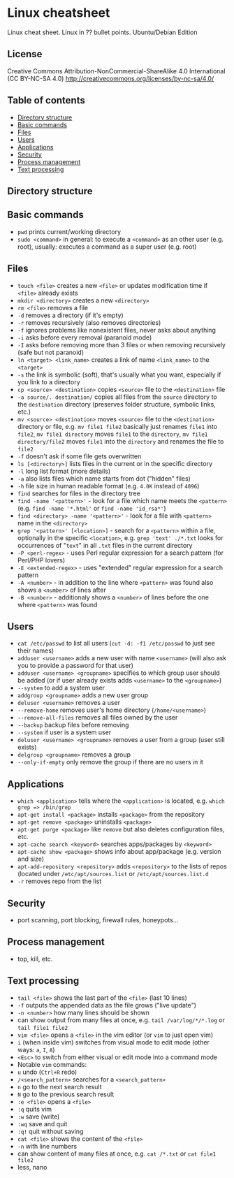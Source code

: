 # Linux cheatsheet
Linux cheat sheet. Linux in ?? bullet points. Ubuntu/Debian Edition

## License

Creative Commons Attribution-NonCommercial-ShareAlike 4.0 International (CC BY-NC-SA 4.0)
http://creativecommons.org/licenses/by-nc-sa/4.0/

## Table of contents
- [Directory structure](#directory-structure)
- [Basic commands](#basic-commands)
- [Files](#files)
- [Users](#users)
- [Applications](#applications)
- [Security](#security)
- [Process management](#process-management)
- [Text processing](#text-processing)
 
## Directory structure

## Basic commands
- `pwd` prints current/working directory
- `sudo <command>` in general: to execute a `<command>` as an other user (e.g. root), usually: executes a command as a super user (e.g. root)

## Files
- `touch <file>` creates a new `<file>` or updates modification time if `<file>` already exists
- `mkdir <directory>` creates a new `<directory>`
- `rm <file>` removes a file
 - `-d` removes a directory (if it's empty)
 - `-r` removes recursively (also removes directories)
 - `-f` ignores problems like nonexistent files, never asks about anything
 - `-i` asks before every removal (paranoid mode)
 - `-I` asks before removing more than 3 files or when removing recursively (safe but not paranoid)
- `ln <target> <link_name>` creates a link of name `<link_name>` to the `<target>`
 - `-s` the link is symbolic (soft), that's usually what you want, especially if you link to a directory
- `cp <source> <destination>` copies `<source>` file to the `<destination>` file
 - `-a source/. destination/` copies all files from the `source` directory to the `destination` directory (preserves folder structure, symbolic links, etc.)
- `mv <source> <destination>` moves `<source>` file to the `<destination>` directory or file, e.g. `mv file1 file2` basically just renames `file1` into `file2`, `mv file1 directory` moves `file1` to the `directory`, `mv file1 directory/file2` moves `file1` into the `directory` and renames the file to `file2`
 - `-f` doesn't ask if some file gets overwritten
- `ls [<directory>]` lists files in the current or in the specific directory
 - `-l` long list format (more details)
 - `-a` also lists files which name starts from dot ("hidden" files)
 - `-h` file size in human readable format (e.g. `4.0K` instead of `4096`)
- `find` searches for files in the directory tree
 - `find -name '<pattern>'` - look for a file which name meets the `<pattern>` (e.g. `find -name '*.html'` or `find -name 'id_rsa*'`)
 - `find <directory> -name '<pattern>'` - look for a file with `<pattern>` name in the `<directory>`
- `grep '<pattern>' [<location>]` - search for a `<pattern>` within a file, optionally in the specific `<location>`, e.g. `grep 'text' ./*.txt` looks for occurrences of "`text`" in all `.txt` files in the current directory
 - `-P <perl-regex>` - uses Perl regular expression for a search pattern (for Perl/PHP lovers)
 - `-E <extended-regex>` - uses "extended" regular expression for a search pattern
 - `-A <number>` - in addition to the line where `<pattern>` was found also shows a _`<number>`_ of lines after
 - `-B <number>` - additionaly shows a `<number>` of lines before the one where `<pattern>` was found 

## Users
- `cat /etc/passwd` to list all users (`cut -d: -f1 /etc/passwd` to just see their names)
- `adduser <username>` adds a new user with name `<username>` (will also ask you to provide a password for that user)
 - `adduser <username> <groupname>` specifies to which group user should be added (or if user already exists adds `<username>` to the `<groupname>`)
 - `--system` to add a system user
- `addgroup <groupname>` adds a new user group
- `deluser <username>` removes a user
 - `--remove-home` removes user's home directory (`/home/<username>`)
 - `--remove-all-files` removes all files owned by the user
 - `--backup` backup files before removing
 - `--system` if user is a system user
- `deluser <username> <groupname>` removes a user from a group (user still exists)
- `delgroup <groupname>` removes a group
 - `--only-if-empty` only remove the group if there are no users in it

## Applications
- `which <application>` tells where the `<application>` is located, e.g. `which grep => /bin/grep`
- `apt-get install <package>` installs `<package>` from the repository
- `apt-get remove <package>` uninstalls `<package>`
 - `apt-get purge <package>` like `remove` but also deletes configuration files, etc.
- `apt-cache search <keyword>` searches apps/packages by `<keyword>`
- `apt-cache show <package>` shows info about app/package (e.g. version and size)
- `apt-add-repository <repository>` adds `<repository>` to the lists of repos (located under `/etc/apt/sources.list` or `/etc/apt/sources.list.d`
 - `-r` removes repo from the list 

## Security
- port scanning, port blocking, firewall rules, honeypots...

## Process management
- top, kill, etc.

## Text processing
- `tail <file>` shows the last part of the `<file>` (last 10 lines)
 - `-f` outputs the appended data as the file grows ("live update")
 - `-n <number>` how many lines should be shown
 - can show output from many files at once, e.g. `tail /var/log/*/*.log` or `tail file1 file2`
- `vim <file>` opens a `<file>` in the vim editor (or `vim` to just open vim)
 - `i` (when inside vim) switches from visual mode to edit mode (other ways: `a`, `I`, `A`)
 - `<Esc>` to switch from either visual or edit mode into a command mode
- Notable `vim` commands:
 - `u` undo (`Ctrl+R` redo)
 - `/<search_pattern>` searches for a `<search_pattern>`
 - `n` go to the next search result
 - `N` go to the previous search result
 - `:e <file>` opens a `<file>`
 - `:q` quits vim
 - `:w` save (write)
 - `:wq` save and quit
 - `:q!` quit without saving
- `cat <file>` shows the content of the `<file>`
 - `-n` with line numbers 
 - can show content of many files at once, e.g. `cat /*.txt` or `cat file1 file2`
- less, nano

